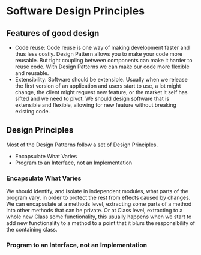# Software Design Principles

## Features of good design

- Code reuse: Code reuse is one way of making development faster and thus less costly. Design Pattern allows you to make your code more reusable. But tight coupling between components can make it harder to reuse code. With Design Patterns we can make our code more flexible and reusable.
- Extensibility: Software should be extensible. Usually when we release the first version of an application and users start to use, a lot might change, the client might request new feature, or the market it self has sifted and we need to pivot. We should design software that is extensible and flexible, allowing for new feature without breaking existing code.

## Design Principles

Most of the Design Patterns follow a set of Design Principles.

- Encapsulate What Varies
- Program to an Interface, not an Implementation

### Encapsulate What Varies

We should identify, and isolate in independent modules, what parts of the program vary, in order to protect the rest from effects caused by changes. We can encapsulate at a methods level, extracting some parts of a method into other methods that can be private. Or at Class level, extracting to a whole new Class some functionality, this usually happens when we start to add new functionality to a method to a point that it blurs the responsibility of the containing class.

### Program to an Interface, not an Implementation
